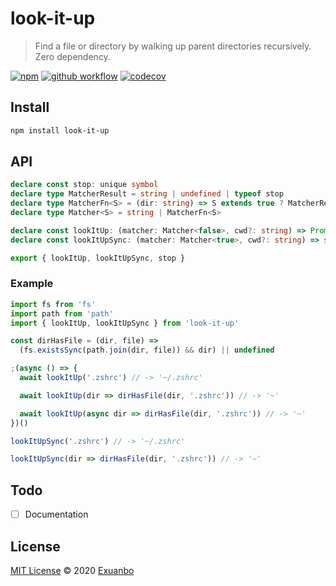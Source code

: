 # look-it-up

> Find a file or directory by walking up parent directories recursively. Zero dependency.

[![npm](https://img.shields.io/npm/v/look-it-up?style=flat-square)](https://www.npmjs.com/package/look-it-up)
[![github workflow](https://img.shields.io/github/workflow/status/exuanbo/look-it-up/Node.js%20CI/main?style=flat-square)](https://github.com/exuanbo/look-it-up/actions?query=workflow%3A%22Node.js+CI%22)
[![codecov](https://img.shields.io/codecov/c/gh/exuanbo/look-it-up?style=flat-square&token=speJkwSMKd)](https://codecov.io/gh/exuanbo/look-it-up)

## Install

```sh
npm install look-it-up
```

## API

```ts
declare const stop: unique symbol
declare type MatcherResult = string | undefined | typeof stop
declare type MatcherFn<S> = (dir: string) => S extends true ? MatcherResult : MatcherResult | Promise<MatcherResult>
declare type Matcher<S> = string | MatcherFn<S>

declare const lookItUp: (matcher: Matcher<false>, cwd?: string) => Promise<string | undefined>
declare const lookItUpSync: (matcher: Matcher<true>, cwd?: string) => string | undefined

export { lookItUp, lookItUpSync, stop }
```

### Example

```js
import fs from 'fs'
import path from 'path'
import { lookItUp, lookItUpSync } from 'look-it-up'

const dirHasFile = (dir, file) =>
  (fs.existsSync(path.join(dir, file)) && dir) || undefined

;(async () => {
  await lookItUp('.zshrc') // -> '~/.zshrc'

  await lookItUp(dir => dirHasFile(dir, '.zshrc')) // -> '~'

  await lookItUp(async dir => dirHasFile(dir, '.zshrc')) // -> '~'
})()

lookItUpSync('.zshrc') // -> '~/.zshrc'

lookItUpSync(dir => dirHasFile(dir, '.zshrc')) // -> '~'
```

## Todo

- [ ] Documentation

## License

[MIT License](https://github.com/exuanbo/look-it-up/blob/main/LICENSE) © 2020 [Exuanbo](https://github.com/exuanbo)
